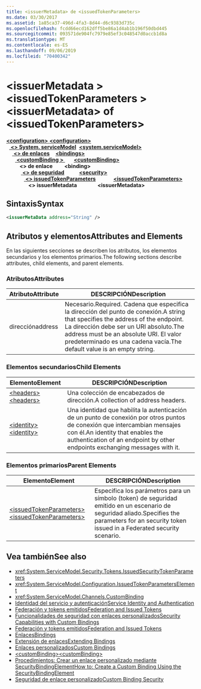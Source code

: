 ```yaml
---
title: <issuerMetadata> de <issuedTokenParameters>
ms.date: 03/30/2017
ms.assetid: 1a85ca37-496d-4fa3-8d44-d6c9383d735c
ms.openlocfilehash: fcdd66ecd162dff5be86a1d4ab1b196f50dbd445
ms.sourcegitcommit: 093571de904fc7979e85ef3c048547d0accb1d8a
ms.translationtype: MT
ms.contentlocale: es-ES
ms.lasthandoff: 09/06/2019
ms.locfileid: "70400342"
---
```

# <a name="issuermetadata-of-issuedtokenparameters"></a><span data-ttu-id="555f5-102">\<issuerMetadata > \<issuedTokenParameters ></span><span class="sxs-lookup"><span data-stu-id="555f5-102">\<issuerMetadata> of \<issuedTokenParameters></span></span>

<span data-ttu-id="555f5-103">[ **\<configuration>** ](../configuration-element.md)</span><span class="sxs-lookup"><span data-stu-id="555f5-103">[**\<configuration>**](../configuration-element.md)</span></span>\
<span data-ttu-id="555f5-104">&nbsp;&nbsp;[ **\<> System. serviceModel**](system-servicemodel.md)</span><span class="sxs-lookup"><span data-stu-id="555f5-104">&nbsp;&nbsp;[**\<system.serviceModel>**](system-servicemodel.md)</span></span>\
<span data-ttu-id="555f5-105">&nbsp;&nbsp;&nbsp;&nbsp;[ **\<> de enlaces**](bindings.md)</span><span class="sxs-lookup"><span data-stu-id="555f5-105">&nbsp;&nbsp;&nbsp;&nbsp;[**\<bindings>**](bindings.md)</span></span>\
<span data-ttu-id="555f5-106">&nbsp;&nbsp;&nbsp;&nbsp;&nbsp;&nbsp;[ **\<customBinding >** ](custombinding.md)</span><span class="sxs-lookup"><span data-stu-id="555f5-106">&nbsp;&nbsp;&nbsp;&nbsp;&nbsp;&nbsp;[**\<customBinding>**](custombinding.md)</span></span>\
<span data-ttu-id="555f5-107">&nbsp;&nbsp;&nbsp;&nbsp;&nbsp;&nbsp;&nbsp;&nbsp; **\<> de enlace**</span><span class="sxs-lookup"><span data-stu-id="555f5-107">&nbsp;&nbsp;&nbsp;&nbsp;&nbsp;&nbsp;&nbsp;&nbsp;**\<binding>**</span></span>\
<span data-ttu-id="555f5-108">&nbsp;&nbsp;&nbsp;&nbsp;&nbsp;&nbsp;&nbsp;&nbsp;&nbsp;&nbsp;[ **\<> de seguridad**](security-of-custombinding.md)</span><span class="sxs-lookup"><span data-stu-id="555f5-108">&nbsp;&nbsp;&nbsp;&nbsp;&nbsp;&nbsp;&nbsp;&nbsp;&nbsp;&nbsp;[**\<security>**](security-of-custombinding.md)</span></span>\
<span data-ttu-id="555f5-109">&nbsp;&nbsp;&nbsp;&nbsp;&nbsp;&nbsp;&nbsp;&nbsp;&nbsp;&nbsp;&nbsp;&nbsp;[ **\<> issuedTokenParameters**](issuedtokenparameters.md)</span><span class="sxs-lookup"><span data-stu-id="555f5-109">&nbsp;&nbsp;&nbsp;&nbsp;&nbsp;&nbsp;&nbsp;&nbsp;&nbsp;&nbsp;&nbsp;&nbsp;[**\<issuedTokenParameters>**](issuedtokenparameters.md)</span></span>\
<span data-ttu-id="555f5-110">&nbsp;&nbsp;&nbsp;&nbsp;&nbsp;&nbsp;&nbsp;&nbsp;&nbsp;&nbsp;&nbsp;&nbsp;&nbsp;&nbsp; **\<> issuerMetadata**</span><span class="sxs-lookup"><span data-stu-id="555f5-110">&nbsp;&nbsp;&nbsp;&nbsp;&nbsp;&nbsp;&nbsp;&nbsp;&nbsp;&nbsp;&nbsp;&nbsp;&nbsp;&nbsp;**\<issuerMetadata>**</span></span>  
  
## <a name="syntax"></a><span data-ttu-id="555f5-111">Sintaxis</span><span class="sxs-lookup"><span data-stu-id="555f5-111">Syntax</span></span>  
  
```xml  
<issuerMetaData address="String" />
```  
  
## <a name="attributes-and-elements"></a><span data-ttu-id="555f5-112">Atributos y elementos</span><span class="sxs-lookup"><span data-stu-id="555f5-112">Attributes and Elements</span></span>  
 <span data-ttu-id="555f5-113">En las siguientes secciones se describen los atributos, los elementos secundarios y los elementos primarios.</span><span class="sxs-lookup"><span data-stu-id="555f5-113">The following sections describe attributes, child elements, and parent elements.</span></span>  
  
### <a name="attributes"></a><span data-ttu-id="555f5-114">Atributos</span><span class="sxs-lookup"><span data-stu-id="555f5-114">Attributes</span></span>  
  
|<span data-ttu-id="555f5-115">Atributo</span><span class="sxs-lookup"><span data-stu-id="555f5-115">Attribute</span></span>|<span data-ttu-id="555f5-116">DESCRIPCIÓN</span><span class="sxs-lookup"><span data-stu-id="555f5-116">Description</span></span>|  
|---------------|-----------------|  
|<span data-ttu-id="555f5-117">dirección</span><span class="sxs-lookup"><span data-stu-id="555f5-117">address</span></span>|<span data-ttu-id="555f5-118">Necesario.</span><span class="sxs-lookup"><span data-stu-id="555f5-118">Required.</span></span> <span data-ttu-id="555f5-119">Cadena que especifica la dirección del punto de conexión.</span><span class="sxs-lookup"><span data-stu-id="555f5-119">A string that specifies the address of the endpoint.</span></span> <span data-ttu-id="555f5-120">La dirección debe ser un URI absoluto.</span><span class="sxs-lookup"><span data-stu-id="555f5-120">The address must be an absolute URI.</span></span> <span data-ttu-id="555f5-121">El valor predeterminado es una cadena vacía.</span><span class="sxs-lookup"><span data-stu-id="555f5-121">The default value is an empty string.</span></span>|  
  
### <a name="child-elements"></a><span data-ttu-id="555f5-122">Elementos secundarios</span><span class="sxs-lookup"><span data-stu-id="555f5-122">Child Elements</span></span>  
  
|<span data-ttu-id="555f5-123">Elemento</span><span class="sxs-lookup"><span data-stu-id="555f5-123">Element</span></span>|<span data-ttu-id="555f5-124">DESCRIPCIÓN</span><span class="sxs-lookup"><span data-stu-id="555f5-124">Description</span></span>|  
|-------------|-----------------|  
|[<span data-ttu-id="555f5-125">\<headers></span><span class="sxs-lookup"><span data-stu-id="555f5-125">\<headers></span></span>](headers-element.md)|<span data-ttu-id="555f5-126">Una colección de encabezados de dirección.</span><span class="sxs-lookup"><span data-stu-id="555f5-126">A collection of address headers.</span></span>|  
|[<span data-ttu-id="555f5-127">\<identity></span><span class="sxs-lookup"><span data-stu-id="555f5-127">\<identity></span></span>](identity.md)|<span data-ttu-id="555f5-128">Una identidad que habilita la autenticación de un punto de conexión por otros puntos de conexión que intercambian mensajes con él.</span><span class="sxs-lookup"><span data-stu-id="555f5-128">An identity that enables the authentication of an endpoint by other endpoints exchanging messages with it.</span></span>|  
  
### <a name="parent-elements"></a><span data-ttu-id="555f5-129">Elementos primarios</span><span class="sxs-lookup"><span data-stu-id="555f5-129">Parent Elements</span></span>  
  
|<span data-ttu-id="555f5-130">Elemento</span><span class="sxs-lookup"><span data-stu-id="555f5-130">Element</span></span>|<span data-ttu-id="555f5-131">DESCRIPCIÓN</span><span class="sxs-lookup"><span data-stu-id="555f5-131">Description</span></span>|  
|-------------|-----------------|  
|[<span data-ttu-id="555f5-132">\<issuedTokenParameters></span><span class="sxs-lookup"><span data-stu-id="555f5-132">\<issuedTokenParameters></span></span>](issuedtokenparameters.md)|<span data-ttu-id="555f5-133">Especifica los parámetros para un símbolo (token) de seguridad emitido en un escenario de seguridad aliado.</span><span class="sxs-lookup"><span data-stu-id="555f5-133">Specifies the parameters for an security token issued in a Federated security scenario.</span></span>|  
  
## <a name="see-also"></a><span data-ttu-id="555f5-134">Vea también</span><span class="sxs-lookup"><span data-stu-id="555f5-134">See also</span></span>

- <xref:System.ServiceModel.Security.Tokens.IssuedSecurityTokenParameters>
- <xref:System.ServiceModel.Configuration.IssuedTokenParametersElement>
- <xref:System.ServiceModel.Channels.CustomBinding>
- [<span data-ttu-id="555f5-135">Identidad del servicio y autenticación</span><span class="sxs-lookup"><span data-stu-id="555f5-135">Service Identity and Authentication</span></span>](../../../wcf/feature-details/service-identity-and-authentication.md)
- [<span data-ttu-id="555f5-136">Federación y tokens emitidos</span><span class="sxs-lookup"><span data-stu-id="555f5-136">Federation and Issued Tokens</span></span>](../../../wcf/feature-details/federation-and-issued-tokens.md)
- [<span data-ttu-id="555f5-137">Funcionalidades de seguridad con enlaces personalizados</span><span class="sxs-lookup"><span data-stu-id="555f5-137">Security Capabilities with Custom Bindings</span></span>](../../../wcf/feature-details/security-capabilities-with-custom-bindings.md)
- [<span data-ttu-id="555f5-138">Federación y tokens emitidos</span><span class="sxs-lookup"><span data-stu-id="555f5-138">Federation and Issued Tokens</span></span>](../../../wcf/feature-details/federation-and-issued-tokens.md)
- [<span data-ttu-id="555f5-139">Enlaces</span><span class="sxs-lookup"><span data-stu-id="555f5-139">Bindings</span></span>](../../../wcf/bindings.md)
- [<span data-ttu-id="555f5-140">Extensión de enlaces</span><span class="sxs-lookup"><span data-stu-id="555f5-140">Extending Bindings</span></span>](../../../wcf/extending/extending-bindings.md)
- [<span data-ttu-id="555f5-141">Enlaces personalizados</span><span class="sxs-lookup"><span data-stu-id="555f5-141">Custom Bindings</span></span>](../../../wcf/extending/custom-bindings.md)
- [<span data-ttu-id="555f5-142">\<customBinding></span><span class="sxs-lookup"><span data-stu-id="555f5-142">\<customBinding></span></span>](custombinding.md)
- [<span data-ttu-id="555f5-143">Procedimientos: Crear un enlace personalizado mediante SecurityBindingElement</span><span class="sxs-lookup"><span data-stu-id="555f5-143">How to: Create a Custom Binding Using the SecurityBindingElement</span></span>](../../../wcf/feature-details/how-to-create-a-custom-binding-using-the-securitybindingelement.md)
- [<span data-ttu-id="555f5-144">Seguridad de enlace personalizado</span><span class="sxs-lookup"><span data-stu-id="555f5-144">Custom Binding Security</span></span>](../../../wcf/samples/custom-binding-security.md)
